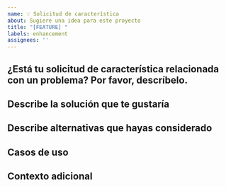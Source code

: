 ```yaml
---
name: 💡 Solicitud de característica
about: Sugiere una idea para este proyecto
title: "[FEATURE] "
labels: enhancement
assignees: ''
---
```


## ¿Está tu solicitud de característica relacionada con un problema? Por favor, descríbelo.

<!-- Una descripción clara y concisa del problema. Ej. Siempre me frustro cuando [...] -->

## Describe la solución que te gustaría

<!-- Una descripción clara y concisa de lo que quieres que suceda -->

## Describe alternativas que hayas considerado

<!-- Una descripción clara y concisa de cualquier solución o característica alternativa que hayas considerado -->

## Casos de uso

<!-- Describe claramente cómo se utilizaría esta nueva característica en el contexto del proyecto -->

## Contexto adicional

<!-- Agrega cualquier otro contexto o capturas de pantalla sobre la solicitud de característica aquí -->
